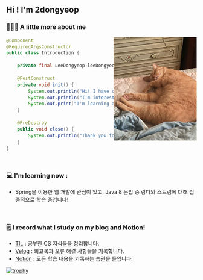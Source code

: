 ## Hi ! I'm 2dongyeop

### 🧑🏻‍💻 A little more about me
<img align="right" src="https://github.com/2dongyeop/2dongyeop/blob/main/horong.jpeg" width=220 />

```Java
@Component
@RequiredArgsConstructor
public class Introduction {

    private final LeeDongyeop leeDongyeop;
    
    @PostConstruct
    private void init() {
        System.out.println("Hi! I have consistency and habit of recording.");
        System.out.println("I'm interested in web development using Spring.");
        System.out.print("I'm learning about Stream and Optional in Java 8");
    }
    
    @PreDestroy
    public void close() {
        System.out.println("Thank you for visiting. Look at my cute cat.");
    }
}

```

<br/>

### 💻 I'm learning now :
- Spring을 이용한 웹 개발에 관심이 있고, Java 8 문법 중 람다와 스트림에 대해 집중적으로 학습 중입니다! 

<br/>

### 🗒 I record what I study on my blog and Notion! 
- [TIL](https://github.com/2dongyeop/TIL) : 공부한 CS 지식들을 정리합니다. 
- [Velog](https://velog.io/@dongvelop) : 회고록과 오류 해결 사항들을 기록합니다.
- [Notion](https://www.notion.so/leedongyeop/Dongvelop-s-Notion-ver-2aa4b1990311424789421e0c3cae453e) : 모든 학습 내용을 기록하는 습관을 들입니다.


<!-- ![Top Langs](https://github-readme-stats.vercel.app/api/top-langs/?username=2dongyeop&hide=TeX&layout=compact) -->
[![trophy](https://github-profile-trophy.vercel.app/?username=2dongyeop&no-frame=true)](https://github.com/ryo-ma/github-profile-trophy)

